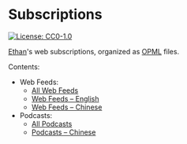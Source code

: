 # Subscriptions

[![License: CC0-1.0](https://img.shields.io/badge/License-CC0_1.0-lightgrey.svg)](https://creativecommons.org/publicdomain/zero/1.0/)

[Ethan](https://ethanwong.me/)'s web subscriptions, organized as [OPML](https://opml.org/) files.

Contents:

- Web Feeds:
  - [All Web Feeds](./Feeds.opml)
  - [Web Feeds – English](./Feeds-en.opml)
  - [Web Feeds – Chinese](./Feeds-zh.opml)
- Podcasts:
  - [All Podcasts](./Pocasts.opml)
  - [Podcasts – Chinese](./Pocasts-zh.opml)
